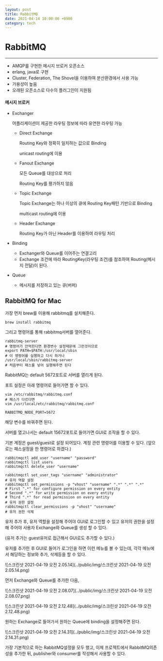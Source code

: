 ```yaml
---
layout: post
title: RabbitMQ
date: 2021-04-14 10:00:00 +0900
category: tech
---
```


# RabbitMQ

---

- AMQP를 구현한 메시지 브로커 오픈소스
- erlang, java로 구현
- Cluster, Federation, The Shovel을 이용하여 분산환경에서 사용 가능
- 가용성이 높음
- 오래된 오픈소스로 다수의 플러그인이 지원됨

#### 메시지 브로커

- Exchanger

  어플리케이션이 제공한 라우팅 정보에 따라 유연한 라우팅 가능

  - Direct Exchange

    Routing Key와 정확히 일치하는 값으로 Binding

    unicast routing에 이용

  - Fanout Exchange

    모든 Queue를 대상으로 처리

    Routing Key를 평가하지 않음

  - Topic Exchange

    Topic Exchange는 하나 이상의 큐에 Routing Key패턴 기반으로 Binding

    multicast routing에 이용

  - Header Exchange

    Routing Key가 아닌 Header를 이용하여 라우팅 처리

- Binding

  - Exchanger와 Queue를 이어주는 연결고리
  - Exchange 조건에 따라 RoutingKey(라우팅 조건)를 참조하여 Routing(메시지 전달)이 된다.

- Queue

  - 메시지를 저장하고 있는 큐(버퍼)



## RabbitMQ for Mac

가장 먼저 brew를 이용해 rabbitmq를 설치해준다.

``` shell
brew install rabbitmq
```

그리고 명령어를 통해 rabbitmq서버를 열어준다.

``` shell
rabbitmq-server
# 명령어가 안먹힌다면 환경변수 설정때문에 그런것이므로
export PATH=$PATH:/usr/local/sbin
# 이 명령어를 실행하고 다시 하거나
/usr/local/sbin/rabbitmq-server
# 처음부터 패스를 넣어 실행해주면 된다
```

RabbitMQ는 default 5672포트로 서버를 열리게 된다.

포트 설정은 아래 명령어로 들어가면 할 수 있다.

``` shell
vim /etc/rabbitmq/rabbitmq.conf
# 패스가 다르다면
vim /usr/local/etc/rabbitmq/rabbitmq.conf
```

``` 
RABBITMQ_NODE_PORT=5672
```

해당 변수를 바꿔주면 된다.

서버를 열고나서는 default 15672포트로 들어가면 GUI로 조작을 할 수 있다.

기본 계정은 guest/guest로 설정 되어있다. 계정 관련 명령어를 이용할 수 있다. (앞으로는 패스설정을 한 명령어로 하겠다.)

``` shell
rabbitmqctl add_user "username" "password"
rabbitmqctl list_users
rabbitmqctl delete_user "username"

rabbitmqctl set_user_tags "username" "administrator"
# 유저 역할 설정
rabbitmqctl set_permissions -p "vhost" "username" ".*" ".*" ".*"
# First ".*" for configure permission on every entity
# Second ".*" for write permission on every entity
# Third ".*" for read permission on every entity
# 유저 권한 설정
rabbitmqctl clear_permissions -p "vhost" "username"
# 유저 권한 삭제
```

유저 추가 후, 유저 역할을 설정해 주어야 GUI로 로그인할 수 있고 유저의 권한을 설정해 주어야 사용자 Exchange와 Queue를 생성 할 수 있다.

(유저 추가는 guest유저로 접근해서 GUI로도 추가할 수 있다.)

유저를 추가한 후 GUI로 들어가 로그인을 하면 이런 메뉴를 볼 수 있는데, 각각 메뉴에서 해당하는 정보와 추가, 삭제등을 할 수 있다.

 ![스크린샷 2021-04-19 오전 2.05.14](../public/img/스크린샷 2021-04-19 오전 2.05.14.png)

먼저 Exchange와 Queue를 추가한 다음,

 ![스크린샷 2021-04-19 오전 2.08.07](../public/img/스크린샷 2021-04-19 오전 2.08.07.png)

 ![스크린샷 2021-04-19 오전 2.12.48](../public/img/스크린샷 2021-04-19 오전 2.12.48.png)

원하는 Exchange로 들어가서 원하는 Queue에 binding을 설정해주면 된다.

 ![스크린샷 2021-04-19 오전 2.14.31](../public/img/스크린샷 2021-04-19 오전 2.14.31.png)

가장 기본적으로 하는 RabbitMQ설정을 모두 했고, 이제 프로젝트에서 RabbitMQ의존성을 추가한 뒤, publisher와 consumer를 작성해서 사용할 수 있다. 















